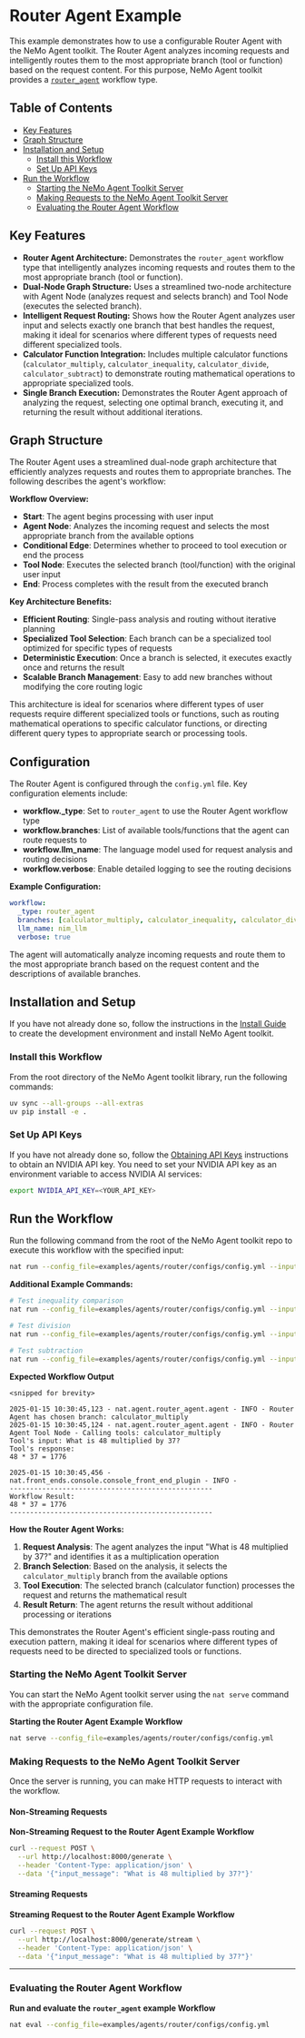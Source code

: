 <!--
SPDX-FileCopyrightText: Copyright (c) 2025, NVIDIA CORPORATION & AFFILIATES. All rights reserved.
SPDX-License-Identifier: Apache-2.0

Licensed under the Apache License, Version 2.0 (the "License");
you may not use this file except in compliance with the License.
You may obtain a copy of the License at

http://www.apache.org/licenses/LICENSE-2.0

Unless required by applicable law or agreed to in writing, software
distributed under the License is distributed on an "AS IS" BASIS,
WITHOUT WARRANTIES OR CONDITIONS OF ANY KIND, either express or implied.
See the License for the specific language governing permissions and
limitations under the License.
-->

# Router Agent Example

This example demonstrates how to use a configurable Router Agent with the NeMo Agent toolkit. The Router Agent analyzes incoming requests and intelligently routes them to the most appropriate branch (tool or function) based on the request content. For this purpose, NeMo Agent toolkit provides a [`router_agent`](../../../docs/source/workflows/about/router-agent.md) workflow type.

## Table of Contents

- [Key Features](#key-features)
- [Graph Structure](#graph-structure)
- [Installation and Setup](#installation-and-setup)
  - [Install this Workflow](#install-this-workflow)
  - [Set Up API Keys](#set-up-api-keys)
- [Run the Workflow](#run-the-workflow)
  - [Starting the NeMo Agent Toolkit Server](#starting-the-nemo-agent-toolkit-server)
  - [Making Requests to the NeMo Agent Toolkit Server](#making-requests-to-the-nemo-agent-toolkit-server)
  - [Evaluating the Router Agent Workflow](#evaluating-the-router-agent-workflow)

## Key Features

- **Router Agent Architecture:** Demonstrates the `router_agent` workflow type that intelligently analyzes incoming requests and routes them to the most appropriate branch (tool or function).
- **Dual-Node Graph Structure:** Uses a streamlined two-node architecture with Agent Node (analyzes request and selects branch) and Tool Node (executes the selected branch).
- **Intelligent Request Routing:** Shows how the Router Agent analyzes user input and selects exactly one branch that best handles the request, making it ideal for scenarios where different types of requests need different specialized tools.
- **Calculator Function Integration:** Includes multiple calculator functions (`calculator_multiply`, `calculator_inequality`, `calculator_divide`, `calculator_subtract`) to demonstrate routing mathematical operations to appropriate specialized tools.
- **Single Branch Execution:** Demonstrates the Router Agent approach of analyzing the request, selecting one optimal branch, executing it, and returning the result without additional iterations.

## Graph Structure

The Router Agent uses a streamlined dual-node graph architecture that efficiently analyzes requests and routes them to appropriate branches. The following describes the agent's workflow:

**Workflow Overview:**
- **Start**: The agent begins processing with user input
- **Agent Node**: Analyzes the incoming request and selects the most appropriate branch from the available options
- **Conditional Edge**: Determines whether to proceed to tool execution or end the process
- **Tool Node**: Executes the selected branch (tool/function) with the original user input
- **End**: Process completes with the result from the executed branch

**Key Architecture Benefits:**
- **Efficient Routing**: Single-pass analysis and routing without iterative planning
- **Specialized Tool Selection**: Each branch can be a specialized tool optimized for specific types of requests
- **Deterministic Execution**: Once a branch is selected, it executes exactly once and returns the result
- **Scalable Branch Management**: Easy to add new branches without modifying the core routing logic

This architecture is ideal for scenarios where different types of user requests require different specialized tools or functions, such as routing mathematical operations to specific calculator functions, or directing different query types to appropriate search or processing tools.

## Configuration

The Router Agent is configured through the `config.yml` file. Key configuration elements include:

- **workflow._type**: Set to `router_agent` to use the Router Agent workflow type
- **workflow.branches**: List of available tools/functions that the agent can route requests to
- **workflow.llm_name**: The language model used for request analysis and routing decisions
- **workflow.verbose**: Enable detailed logging to see the routing decisions

**Example Configuration:**
```yaml
workflow:
  _type: router_agent
  branches: [calculator_multiply, calculator_inequality, calculator_divide, calculator_subtract]
  llm_name: nim_llm
  verbose: true
```

The agent will automatically analyze incoming requests and route them to the most appropriate branch based on the request content and the descriptions of available branches.

## Installation and Setup

If you have not already done so, follow the instructions in the [Install Guide](../../../docs/source/quick-start/installing.md#install-from-source) to create the development environment and install NeMo Agent toolkit.

### Install this Workflow

From the root directory of the NeMo Agent toolkit library, run the following commands:

```bash
uv sync --all-groups --all-extras
uv pip install -e .
```

### Set Up API Keys
If you have not already done so, follow the [Obtaining API Keys](../../../docs/source/quick-start/installing.md#obtaining-api-keys) instructions to obtain an NVIDIA API key. You need to set your NVIDIA API key as an environment variable to access NVIDIA AI services:

```bash
export NVIDIA_API_KEY=<YOUR_API_KEY>
```

## Run the Workflow

Run the following command from the root of the NeMo Agent toolkit repo to execute this workflow with the specified input:

```bash
nat run --config_file=examples/agents/router/configs/config.yml --input "What is 48 multiplied by 37?"
```

**Additional Example Commands:**
```bash
# Test inequality comparison
nat run --config_file=examples/agents/router/configs/config.yml --input "Is 2004 greater than 1996?"

# Test division
nat run --config_file=examples/agents/router/configs/config.yml --input "What is 6054 divided by 3?"

# Test subtraction
nat run --config_file=examples/agents/router/configs/config.yml --input "What is 1900 minus 21?"
```

**Expected Workflow Output**
```console
<snipped for brevity>

2025-01-15 10:30:45,123 - nat.agent.router_agent.agent - INFO - Router Agent has chosen branch: calculator_multiply
2025-01-15 10:30:45,124 - nat.agent.router_agent.agent - INFO - Router Agent Tool Node - Calling tools: calculator_multiply
Tool's input: What is 48 multiplied by 37?
Tool's response:
48 * 37 = 1776

2025-01-15 10:30:45,456 - nat.front_ends.console.console_front_end_plugin - INFO -
--------------------------------------------------
Workflow Result:
48 * 37 = 1776
--------------------------------------------------
```

**How the Router Agent Works:**
1. **Request Analysis**: The agent analyzes the input "What is 48 multiplied by 37?" and identifies it as a multiplication operation
2. **Branch Selection**: Based on the analysis, it selects the `calculator_multiply` branch from the available options
3. **Tool Execution**: The selected branch (calculator function) processes the request and returns the mathematical result
4. **Result Return**: The agent returns the result without additional processing or iterations

This demonstrates the Router Agent's efficient single-pass routing and execution pattern, making it ideal for scenarios where different types of requests need to be directed to specialized tools or functions.

### Starting the NeMo Agent Toolkit Server

You can start the NeMo Agent toolkit server using the `nat serve` command with the appropriate configuration file.

**Starting the Router Agent Example Workflow**

```bash
nat serve --config_file=examples/agents/router/configs/config.yml
```

### Making Requests to the NeMo Agent Toolkit Server

Once the server is running, you can make HTTP requests to interact with the workflow.

#### Non-Streaming Requests

**Non-Streaming Request to the Router Agent Example Workflow**

```bash
curl --request POST \
  --url http://localhost:8000/generate \
  --header 'Content-Type: application/json' \
  --data '{"input_message": "What is 48 multiplied by 37?"}'
```

#### Streaming Requests

**Streaming Request to the Router Agent Example Workflow**

```bash
curl --request POST \
  --url http://localhost:8000/generate/stream \
  --header 'Content-Type: application/json' \
  --data '{"input_message": "What is 48 multiplied by 37?"}'
```
---

### Evaluating the Router Agent Workflow
**Run and evaluate the `router_agent` example Workflow**

```bash
nat eval --config_file=examples/agents/router/configs/config.yml
```
